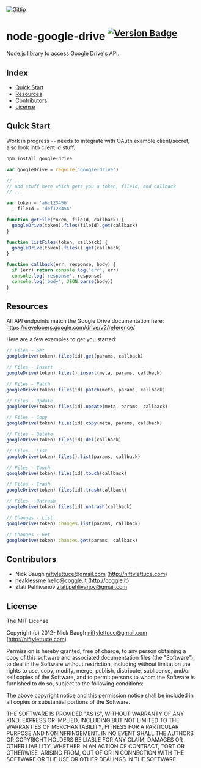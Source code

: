 [![Gittip](http://badgr.co/gittip/niftylettuce.png)](https://www.gittip.com/niftylettuce/)

# node-google-drive <sup>[![Version Badge](http://vb.teelaun.ch/niftylettuce/node-google-drive.svg)](https://npmjs.org/package/google-drive)</sup>

Node.js library to access [Google Drive's API](https://developers.google.com/drive/v2/reference/).


## Index

* [Quick Start](#quick-start)
* [Resources](#resources)
* [Contributors](#contributors)
* [License](#license)


## Quick Start

Work in progress -- needs to integrate with OAuth example client/secret, also look into client id stuff.

```bash
npm install google-drive
```

```js
var googleDrive = require('google-drive')

// ...
// add stuff here which gets you a token, fileId, and callback
// ...

var token = 'abc123456'
  , fileId = 'def123456'

function getFile(token, fileId, callback) {
  googleDrive(token).files(fileId).get(callback)
}

function listFiles(token, callback) {
  googleDrive(token).files().get(callback)
}

function callback(err, response, body) {
  if (err) return console.log('err', err)
  console.log('response', response)
  console.log('body', JSON.parse(body))
}
```


## Resources

All API endpoints match the Google Drive documentation here:
<https://developers.google.com/drive/v2/reference/>

Here are a few examples to get you started:

```js
// Files - Get
googleDrive(token).files(id).get(params, callback)

// Files - Insert
googleDrive(token).files().insert(meta, params, callback)

// Files - Patch
googleDrive(token).files(id).patch(meta, params, callback)

// Files - Update
googleDrive(token).files(id).update(meta, params, callback)

// Files - Copy
googleDrive(token).files(id).copy(meta, params, callback)

// Files - Delete
googleDrive(token).files(id).del(callback)

// Files - List
googleDrive(token).files().list(params, callback)

// Files - Touch
googleDrive(token).files(id).touch(callback)

// Files - Trash
googleDrive(token).files(id).trash(callback)

// Files - Untrash
googleDrive(token).files(id).untrash(callback)

// Changes - List
googleDrive(token).changes.list(params, callback)

// Changes - Get
googleDrive(token).chances.get(params, callback)
```


## Contributors

* Nick Baugh <niftylettuce@gmail.com> (http://niftylettuce.com)
* healdessme <hello@coggle.it> (http://coggle.it)
* Zlati Pehlivanov <zlati.pehlivanov@gmail.com>


## License

The MIT License

Copyright (c) 2012- Nick Baugh <niftylettuce@gmail.com> (http://niftylettuce.com)

Permission is hereby granted, free of charge, to any person obtaining a copy
of this software and associated documentation files (the "Software"), to deal
in the Software without restriction, including without limitation the rights
to use, copy, modify, merge, publish, distribute, sublicense, and/or sell
copies of the Software, and to permit persons to whom the Software is
furnished to do so, subject to the following conditions:

The above copyright notice and this permission notice shall be included in
all copies or substantial portions of the Software.

THE SOFTWARE IS PROVIDED "AS IS", WITHOUT WARRANTY OF ANY KIND, EXPRESS OR
IMPLIED, INCLUDING BUT NOT LIMITED TO THE WARRANTIES OF MERCHANTABILITY,
FITNESS FOR A PARTICULAR PURPOSE AND NONINFRINGEMENT. IN NO EVENT SHALL THE
AUTHORS OR COPYRIGHT HOLDERS BE LIABLE FOR ANY CLAIM, DAMAGES OR OTHER
LIABILITY, WHETHER IN AN ACTION OF CONTRACT, TORT OR OTHERWISE, ARISING FROM,
OUT OF OR IN CONNECTION WITH THE SOFTWARE OR THE USE OR OTHER DEALINGS IN
THE SOFTWARE.


